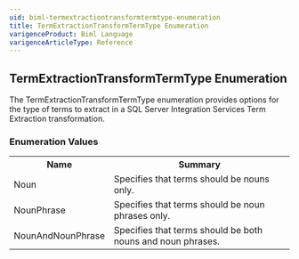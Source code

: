 ```yaml
---
uid: biml-termextractiontransformtermtype-enumeration
title: TermExtractionTransformTermType Enumeration
varigenceProduct: Biml Language
varigenceArticleType: Reference
---
```


## TermExtractionTransformTermType Enumeration<div class="LanguageSummary"><div class ="SummaryItem">The TermExtractionTransformTermType enumeration provides options for the type of terms to extract in a SQL Server Integration Services Term Extraction transformation.</div></div><div class="EnumValueGroup">### Enumeration Values<table id="EnumValue" class="MemberList"><tbody><tr><th class="MemberNameColumnHeader">Name</th><th class="MemberSummaryColumnHeader">Summary</th></tr><tr class="cd0"><td class="MemberName">Noun</td><td class="MemberSummary"><div class ="SummaryItem">Specifies that terms should be nouns only.</div> </td></tr><tr class="cd1"><td class="MemberName">NounPhrase</td><td class="MemberSummary"><div class ="SummaryItem">Specifies that terms should be noun phrases only.</div> </td></tr><tr class="cd0"><td class="MemberName">NounAndNounPhrase</td><td class="MemberSummary"><div class ="SummaryItem">Specifies that terms should be both nouns and noun phrases.</div> </td></tr></tbody></table></div>
